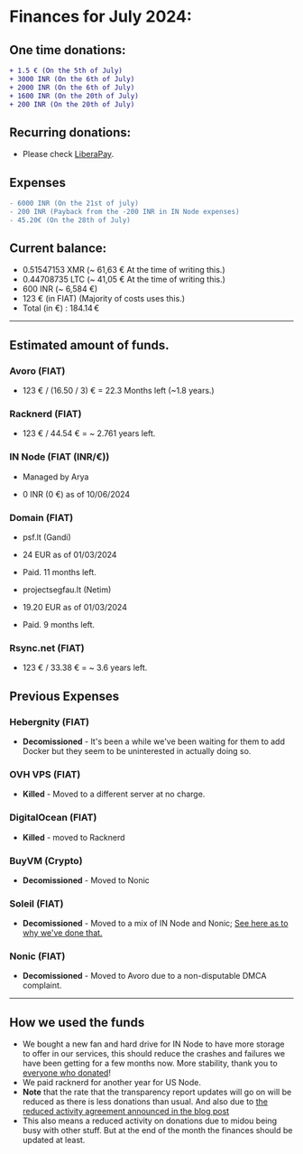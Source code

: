 # Finances for July 2024:

## One time donations:

```diff
+ 1.5 € (On the 5th of July)
+ 3000 INR (On the 6th of July)
+ 2000 INR (On the 6th of July) 
+ 1600 INR (On the 20th of July)
+ 200 INR (On the 20th of July) 
```

## Recurring donations:

- Please check [LiberaPay](https://liberapay.com/ProjectSegfault).

## Expenses

```diff
- 6000 INR (On the 21st of july)
- 200 INR (Payback from the -200 INR in IN Node expenses)
- 45.20€ (On the 28th of July)
```

## Current balance:

- 0.51547153 XMR (~ 61,63 € At the time of writing this.)
- 0.44708735 LTC (~ 41,05 € At the time of writing this.)
- 600 INR (~ 6,584 €)
- 123 € (in FIAT) (Majority of costs uses this.)
- Total (in €) : 184.14 €

---

## Estimated amount of funds.

### Avoro (FIAT)

- 123 € / (16.50 / 3) € = 22.3 Months left (~1.8 years.)

### Racknerd (FIAT)

- 123 € / 44.54 € = ~ 2.761 years left.

### IN Node (FIAT (INR/€))

- Managed by Arya

* 0 INR (0 €) as of 10/06/2024

### Domain (FIAT)

- psf.lt (Gandi)

* 24 EUR as of 01/03/2024

* Paid. 11 months left.

- projectsegfau.lt (Netim)

* 19.20 EUR as of 01/03/2024

* Paid. 9 months left.

### Rsync.net (FIAT)

- 123 € / 33.38 € = ~ 3.6 years left.

## Previous Expenses

### Hebergnity (FIAT)

- **Decomissioned** - It's been a while we've been waiting for them to add Docker but they seem to be uninterested in actually doing so.

### OVH VPS (FIAT)

- **Killed** - Moved to a different server at no charge.

### DigitalOcean (FIAT)

- **Killed** - moved to Racknerd

### BuyVM (Crypto)

- **Decomissioned** - Moved to Nonic

### Soleil (FIAT)

- **Decomissioned** - Moved to a mix of IN Node and Nonic; [See here as to why we've done that.](https://blog.projectsegfau.lt/the-future-of-project-segfault/)

### Nonic (FIAT)

- **Decomissioned** - Moved to Avoro due to a non-disputable DMCA complaint.

---

## How we used the funds

- We bought a new fan and hard drive for IN Node to have more storage to offer in our services, this should reduce the crashes and failures we have been getting for a few months now. More stability, thank you to [everyone who donated](https://wiki.projectsegfau.lt/en/Credits#donators)!
- We paid racknerd for another year for US Node.
- **Note** that the rate that the transparency report updates will go on will be reduced as there is less donations than usual. And also due to [the reduced activity agreement announced in the blog post](https://blog.projectsegfau.lt/the-future-of-project-segfault)
- This also means a reduced activity on donations due to midou being busy with other stuff. But at the end of the month the finances should be updated at least.
